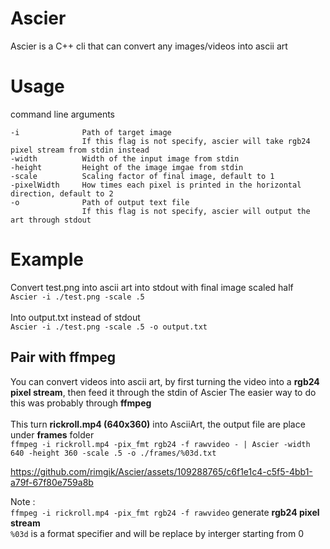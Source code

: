 # Ascier
Ascier is a C++ cli that can convert any images/videos into ascii art

# Usage 
command line arguments
```
-i              Path of target image
                If this flag is not specify, ascier will take rgb24 pixel stream from stdin instead
-width          Width of the input image from stdin
-height         Height of the image imgae from stdin
-scale          Scaling factor of final image, default to 1
-pixelWidth     How times each pixel is printed in the horizontal direction, default to 2
-o              Path of output text file
                If this flag is not specify, ascier will output the art through stdout
```
# Example
Convert test.png into ascii art into stdout with final image scaled half\
``` Ascier -i ./test.png -scale .5 ``` <br>
<br>Into output.txt instead of stdout\
``` Ascier -i ./test.png -scale .5 -o output.txt ```
<br>
## Pair with ffmpeg
You can convert videos into ascii art, by first turning the video into a **rgb24 pixel stream**, then feed it through the stdin of Ascier
The easier way to do this was probably through **ffmpeg** <br>
<br>This turn **rickroll.mp4 (640x360)** into AsciiArt, the output file are place under **frames** folder<br>
```ffmpeg -i rickroll.mp4 -pix_fmt rgb24 -f rawvideo - | Ascier -width 640 -height 360 -scale .5 -o ./frames/%03d.txt```<br>

https://github.com/rimgik/Ascier/assets/109288765/c6f1e1c4-c5f5-4bb1-a79f-67f80e759a8b

Note :\
```ffmpeg -i rickroll.mp4 -pix_fmt rgb24 -f rawvideo``` generate **rgb24 pixel stream**\
       ```%03d``` is a format specifier and will be replace by interger starting from 0
